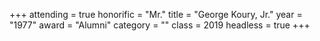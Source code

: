 +++
attending = true
honorific = "Mr."
title     = "George Koury, Jr."
year      = "1977"
award     = "Alumni"
category  = ""
class     = 2019
headless  = true
+++
